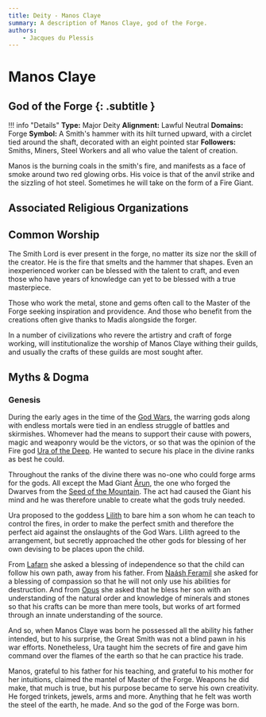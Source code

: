 ```yaml
---
title: Deity - Manos Claye
summary: A description of Manos Claye, god of the Forge.
authors:
    - Jacques du Plessis
---
```

# Manos Claye
## God of the Forge {: .subtitle }

!!! info "Details"
    **Type:** Major Deity
    **Alignment:** Lawful Neutral
    **Domains:** Forge
    **Symbol:** A Smith's hammer with its hilt turned upward, with a circlet tied around the shaft, decorated with an eight pointed star
    **Followers:** Smiths, Miners, Steel Workers and all who value the talent of creation.

Manos is the burning coals in the smith's fire, and manifests as a face of smoke around two red glowing orbs. His voice is that of the anvil strike and the sizzling of hot steel. Sometimes he will take on the form of a Fire Giant.

## Associated Religious Organizations

## Common Worship
The Smith Lord is ever present in the forge, no matter its size nor the skill of the creator.  He is the fire that smelts and the hammer that shapes.  Even an inexperienced worker can be blessed with the talent to craft, and even those who have years of knowledge can yet to be blessed with a true masterpiece.

Those who work the metal, stone and gems often call to the Master of the Forge seeking inspiration and providence.  And those who benefit from the creations often give thanks to Madis alongside the forger.

In a number of civilizations who revere the artistry and craft of forge working, will institutionalize the worship of Manos Claye withing their guilds, and usually the crafts of these guilds are most sought after.

## Myths & Dogma
### Genesis
During the early ages in the time of the [God Wars](../../../history/ages/times_of_turmoil#the-god-ears), the warring gods along with endless mortals were tied in an endless struggle of battles and skirmishes. Whomever had the means to support their cause with powers, magic and weaponry would be the victors, or so that was the opinion of the Fire god [Ura of the Deep](../ura).  He wanted to secure his place in the divine ranks as best he could.

Throughout the ranks of the divine there was no-one who could forge arms for the gods.  All except the Mad Giant [Ärun](../../../history/myths/creation_dwarves), the one who forged the Dwarves from the [Seed of the Mountain](../../../history/myths/seeds_of_life#the-seed-of-the-mountain).  The act had caused the Giant his mind and he was therefore unable to create what the gods truly needed.

Ura proposed to the goddess [Lilith](../lilith) to bare him a son whom he can teach to control the fires, in order to make the perfect smith and therefore the perfect aid against the onslaughts of the God Wars.  Lilith agreed to the arrangement, but secretly approached the other gods for blessing of her own devising to be places upon the child.

From [Lafarn](../lafarn) she asked a blessing of independence so that the child can follow his own path, away from his father. From [Naásh Feramil](../naash_feramil)  she asked for a blessing of compassion so that he will not only use his abilities for destruction.  And from [Opus](../opus) she asked that he bless her son with an understanding of the natural order and knowledge of minerals and stones so that his crafts can be more than mere tools, but works of art formed through an innate understanding of the source.

And so, when Manos Claye was born he possessed all the ability his father intended, but to his surprise, the Great Smith was not a blind pawn in his war efforts.  Nonetheless, Ura taught him the secrets of fire and gave him command over the flames of the earth so that he can practice his trade.

Manos, grateful to his father for his teaching, and grateful to his mother for her intuitions, claimed the mantel of Master of the Forge. Weapons he did make, that much is true, but his purpose became to serve his own creativity.  He forged trinkets, jewels, arms and more.  Anything that he felt was worth the steel of the earth, he made.  And so the god of the Forge was born.